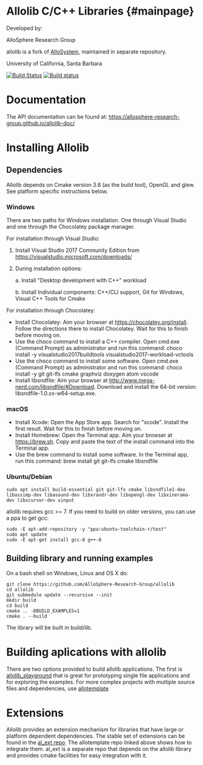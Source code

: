 
# Allolib C/C++ Libraries  {#mainpage}
Developed by:

AlloSphere Research Group

allolib is a fork of [AlloSystem](https://github.com/AlloSphere-Research-Group/AlloSystem), maintained in separate repository.

University of California, Santa Barbara

[![Build Status](https://travis-ci.org/AlloSphere-Research-Group/allolib.svg?branch=master)](https://travis-ci.org/AlloSphere-Research-Group/allolib)
[![Build status](https://ci.appveyor.com/api/projects/status/c311nw14jmwq9lv1?svg=true)](https://ci.appveyor.com/project/mantaraya36/allolib)

# Documentation

The API documentation can be found at: https://allosphere-research-group.github.io/allolib-doc/

# Installing Allolib

## Dependencies

Allolib depends on Cmake version 3.8 (as the build tool), OpenGL and glew. See platform specific instructions below.

### Windows

There are two paths for Windows installation. One through Visual Studio and one through the Chocolatey package manager.

For installation through Visual Studio:

 1. Install Visual Studio 2017 Community Edition from https://visualstudio.microsoft.com/downloads/
 2. During installation options:

    a. Install "Desktop development with C++" workload

    b. Install Individual components: C++/CLI support, Git for Windows, Visual C++ Tools for Cmake

For installation through Chocolatey:

 * Install Chocolatey: Aim your browser at https://chocolatey.org/install. Follow the directions there to install Chocolatey. Wait for this to finish before moving on.
 * Use the choco command to install a C++ compiler. Open cmd.exe (Command Prompt) as administrator and run this command: choco install -y visualstudio2017buildtools visualstudio2017-workload-vctools
 * Use the choco command to install some software. Open cmd.exe (Command Prompt) as administrator and run this command: choco install -y git git-lfs cmake graphviz doxygen atom vscode
 * Install libsndfile: Aim your browser at http://www.mega-nerd.com/libsndfile/#Download. Download and install the 64-bit version: libsndfile-1.0.xx-w64-setup.exe.

### macOS

 * Install Xcode: Open the App Store app. Search for "xcode". Install the first result. Wait for this to finish before moving on.
 * Install Homebrew: Open the Terminal app. Aim your browser at https://brew.sh. Copy and paste the text of the install command into the Terminal app.
 * Use the brew command to install some software. In the Terminal app, run this command: brew install git git-lfs cmake libsndfile

### Ubuntu/Debian

    sudo apt install build-essential git git-lfs cmake libsndfile1-dev libassimp-dev libasound-dev libxrandr-dev libopengl-dev libxinerama-dev libxcursor-dev xinput
    
allolib requires gcc >= 7. If you need to build on older versions, you can use a ppa to get gcc:

    sudo -E apt-add-repository -y "ppa:ubuntu-toolchain-r/test"
    sudo apt update
    sudo -E apt-get install gcc-8 g++-8

## Building library and running examples
On a bash shell on Windows, Linux and OS X do:

    git clone https://github.com/AlloSphere-Research-Group/allolib
    cd allolib
    git submodule update --recursive --init
    mkdir build
    cd build
    cmake .. -DBUILD_EXAMPLES=1
    cmake . --build

The library will be built in build/lib.

# Building aplications with allolib

There are two options provided to build allolib applications. The first is [allolib_playground](https://github.com/AlloSphere-Research-Group/allolib_playground) that is great for prototyping single file applications and for exploring the examples. For more complex projects with multiple source files and dependencies, use [allotemplate](https://github.com/AlloSphere-Research-Group/allotemplate)

# Extensions

Allolib provides an extension mechanism for libraries that have large or
platform dependent dependencies. The stable set of extensions can be found in
the [al_ext repo](https://github.com/AlloSphere-Research-Group/al_ext).
The allotemplate repo linked above shows how to integrate them. al_ext
is a separate repo that depends on the allolib library and provides cmake
facilities for easy integration with it.
